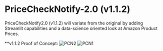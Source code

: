 # PriceCheckNotify-2.0 (v1.1.2)

PriceCheckNotify2.0 (v1.1.2) will variate from the original by adding Streamlit capabilities and a data-science oriented look at Amazon Product Prices.



**v1.1.2 Proof of Concept:
![PCN2](https://user-images.githubusercontent.com/100003892/189813330-db76e05e-f79a-4a6f-9861-16eac4531ea9.PNG)
![PCN1](https://user-images.githubusercontent.com/100003892/189813337-c11d602f-56f3-4e68-af59-923c030b193d.PNG)
